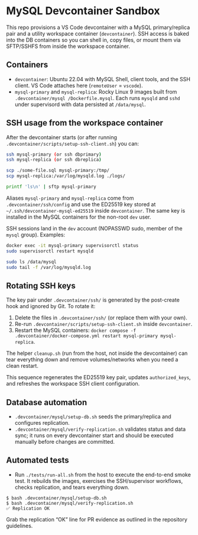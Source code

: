 # MySQL Devcontainer Sandbox

This repo provisions a VS Code devcontainer with a MySQL primary/replica pair and a utility
workspace container (`devcontainer`). SSH access is baked into the DB containers so you can
shell in, copy files, or mount them via SFTP/SSHFS from inside the workspace container.

## Containers

- `devcontainer`: Ubuntu 22.04 with MySQL Shell, client tools, and the SSH client. VS Code
  attaches here (`remoteUser` = `vscode`).
- `mysql-primary` and `mysql-replica`: Rocky Linux 9 images built from `.devcontainer/mysql
  /Dockerfile.mysql`. Each runs `mysqld` and `sshd` under supervisord with data persisted at
  `/data/mysql`.

## SSH usage from the workspace container

After the devcontainer starts (or after running
`.devcontainer/scripts/setup-ssh-client.sh`) you can:

```bash
ssh mysql-primary (or ssh dbprimary)
ssh mysql-replica (or ssh dbreplica)

scp ./some-file.sql mysql-primary:/tmp/
scp mysql-replica:/var/log/mysqld.log ./logs/

printf 'ls\n' | sftp mysql-primary
```

Aliases `mysql-primary` and `mysql-replica` come from `.devcontainer/ssh/config` and use the
ED25519 key stored at `~/.ssh/devcontainer-mysql-ed25519` inside `devcontainer`.
The same key is installed in the MySQL containers for the non-root `dev` user.

SSH sessions land in the `dev` account (NOPASSWD sudo, member of the `mysql` group). Examples:

```bash
docker exec -it mysql-primary supervisorctl status
sudo supervisorctl restart mysqld

sudo ls /data/mysql
sudo tail -f /var/log/mysqld.log
```

## Rotating SSH keys

The key pair under `.devcontainer/ssh/` is generated by the post-create hook and ignored by Git.
To rotate it:

1. Delete the files in `.devcontainer/ssh/` (or replace them with your own).
2. Re-run `.devcontainer/scripts/setup-ssh-client.sh` inside `devcontainer`.
3. Restart the MySQL containers: `docker compose -f .devcontainer/docker-compose.yml restart
   mysql-primary mysql-replica`.

The helper `cleanup.sh` (run from the host, not inside the devcontainer) can tear everything down
and remove volumes/networks when you need a clean restart.

This sequence regenerates the ED25519 key pair, updates `authorized_keys`, and refreshes the
workspace SSH client configuration.

## Database automation

- `.devcontainer/mysql/setup-db.sh` seeds the primary/replica and configures replication.
- `.devcontainer/mysql/verify-replication.sh` validates status and data sync; it runs on every
  devcontainer start and should be executed manually before changes are committed.

## Automated tests

- Run `./tests/run-all.sh` from the host to execute the end-to-end smoke test. It rebuilds the
  images, exercises the SSH/supervisor workflows, checks replication, and tears everything down.

```
$ bash .devcontainer/mysql/setup-db.sh
$ bash .devcontainer/mysql/verify-replication.sh
✅ Replication OK
```

Grab the replication “OK” line for PR evidence as outlined in the repository guidelines.

